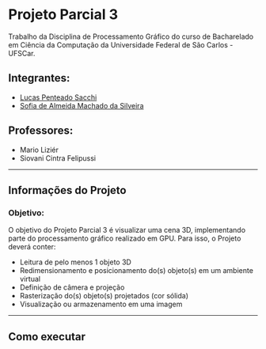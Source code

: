 # Projeto Parcial 3
Trabalho da Disciplina de Processamento Gráfico do curso de Bacharelado em Ciência da Computação da Universidade Federal de São Carlos - UFSCar.

## Integrantes:
- [Lucas Penteado Sacchi](https://github.com/lucaspsacchi)
- [Sofia de Almeida Machado da Silveira](https://github.com/sososilvei)

## Professores:
- Mario Liziér
- Siovani Cintra Felipussi

------------------

## Informações do Projeto

### Objetivo: 
O objetivo do Projeto Parcial 3 é visualizar uma cena 3D, implementando parte do processamento gráfico realizado em GPU. Para isso, o Projeto deverá conter:
- Leitura de pelo menos 1 objeto 3D
- Redimensionamento e posicionamento do(s) objeto(s) em um ambiente virtual
- Definição de câmera e projeção
- Rasterização do(s) objeto(s) projetados (cor sólida)
- Visualização ou armazenamento em uma imagem

------------------

## Como executar
